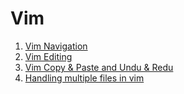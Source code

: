 # Vim
1. [Vim Navigation](./Vim%20Navigation/index.md)
2. [Vim Editing](./Vim%20Editing/index.md)
3. [Vim Copy & Paste and Undu & Redu](./Vim%20Copy%20&%20Paste%20and%20Undu%20&%20Redu/index.md)
4. [Handling multiple files in vim](./Handling%20multiple%20files%20in%20vim/index.md)
